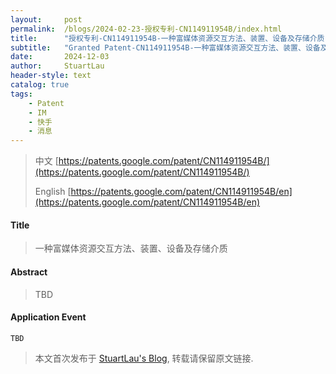 ```yaml
---
layout:     post
permalink:  /blogs/2024-02-23-授权专利-CN114911954B/index.html
title:      "授权专利-CN114911954B-一种富媒体资源交互方法、装置、设备及存储介质"
subtitle:   "Granted Patent-CN114911954B-一种富媒体资源交互方法、装置、设备及存储介质"
date:       2024-12-03
author:     StuartLau
header-style: text
catalog: true
tags:
    - Patent
    - IM
    - 快手
    - 消息
---
```

> 中文 [https://patents.google.com/patent/CN114911954B/](https://patents.google.com/patent/CN114911954B/)
>
> English [https://patents.google.com/patent/CN114911954B/en](https://patents.google.com/patent/CN114911954B/en)

#### Title
> 一种富媒体资源交互方法、装置、设备及存储介质










#### Abstract
> TBD








#### Application Event
```
TBD
```
> 本文首次发布于 [StuartLau's Blog](https://stuartlau.github.io), 
转载请保留原文链接.
